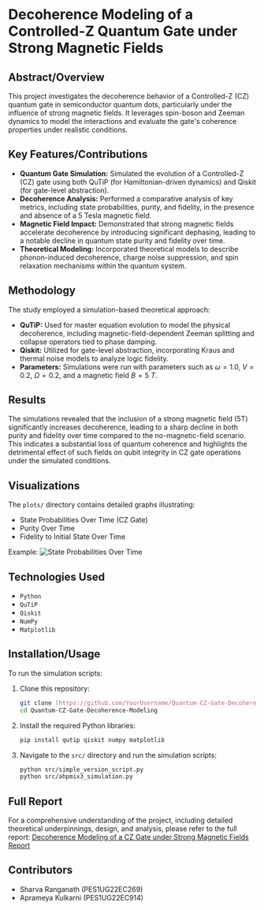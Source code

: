# Decoherence Modeling of a Controlled-Z Quantum Gate under Strong Magnetic Fields

## Abstract/Overview
This project investigates the decoherence behavior of a Controlled-Z (CZ) quantum gate in semiconductor quantum dots, particularly under the influence of strong magnetic fields. It leverages spin-boson and Zeeman dynamics to model the interactions and evaluate the gate's coherence properties under realistic conditions.

## Key Features/Contributions
* **Quantum Gate Simulation:** Simulated the evolution of a Controlled-Z (CZ) gate using both QuTiP (for Hamiltonian-driven dynamics) and Qiskit (for gate-level abstraction).
* **Decoherence Analysis:** Performed a comparative analysis of key metrics, including state probabilities, purity, and fidelity, in the presence and absence of a 5 Tesla magnetic field.
* **Magnetic Field Impact:** Demonstrated that strong magnetic fields accelerate decoherence by introducing significant dephasing, leading to a notable decline in quantum state purity and fidelity over time.
* **Theoretical Modeling:** Incorporated theoretical models to describe phonon-induced decoherence, charge noise suppression, and spin relaxation mechanisms within the quantum system.

## Methodology
The study employed a simulation-based theoretical approach:
* **QuTiP:** Used for master equation evolution to model the physical decoherence, including magnetic-field-dependent Zeeman splitting and collapse operators tied to phase damping.
* **Qiskit:** Utilized for gate-level abstraction, incorporating Kraus and thermal noise models to analyze logic fidelity.
* **Parameters:** Simulations were run with parameters such as $\omega=1.0$, $V=0.2$, $\Omega=0.2$, and a magnetic field $B=5~T$.

## Results
The simulations revealed that the inclusion of a strong magnetic field (5T) significantly increases decoherence, leading to a sharp decline in both purity and fidelity over time compared to the no-magnetic-field scenario. This indicates a substantial loss of quantum coherence and highlights the detrimental effect of such fields on qubit integrity in CZ gate operations under the simulated conditions.

## Visualizations
The `plots/` directory contains detailed graphs illustrating:
* State Probabilities Over Time (CZ Gate)
* Purity Over Time
* Fidelity to Initial State Over Time

Example:
![State Probabilities Over Time](plots/state_probabilities_over_time.png)

## Technologies Used
* `Python`
* `QuTiP`
* `Qiskit`
* `NumPy`
* `Matplotlib`

## Installation/Usage
To run the simulation scripts:
1.  Clone this repository:
    ```bash
    git clone [https://github.com/YourUsername/Quantum-CZ-Gate-Decoherence-Modeling.git](https://github.com/YourUsername/Quantum-CZ-Gate-Decoherence-Modeling.git)
    cd Quantum-CZ-Gate-Decoherence-Modeling
    ```
2.  Install the required Python libraries:
    ```bash
    pip install qutip qiskit numpy matplotlib
    ```
3.  Navigate to the `src/` directory and run the simulation scripts:
    ```bash
    python src/simple_version_script.py
    python src/ahpmix3_simulation.py
    ```

## Full Report
For a comprehensive understanding of the project, including detailed theoretical underpinnings, design, and analysis, please refer to the full report:
[Decoherence Modeling of a CZ Gate under Strong Magnetic Fields Report](docs/Decoherence_Modeling_CZ_Gate_Report.pdf)

## Contributors
* Sharva Ranganath (PES1UG22EC269)
* Aprameya Kulkarni (PES1UG22EC914)
